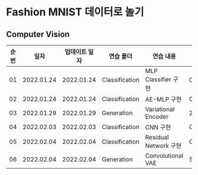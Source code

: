 # Fashion MNIST 데이터로 놀기

## Computer Vision


|순번|일자|업데이트 일자|연습 폴더|연습 내용|비고|
|---|---|---|---|---|---|
|01|2022.01.24|2022.01.24|Classification|MLP Classifier 구현|0.8975|
|02|2022.01.24|2022.01.24|Classification|AE-MLP 구현|0.8928|
|03|2022.01.29|2022.01.29|Generation|Variational Encoder|248.386490625|
|04|2022.02.03|2022.02.03|Classification|CNN 구현|0.9176|
|05|2022.02.04|2022.02.04|Classification|Residual Network 구현|0.9312|
|06|2022.02.04|2022.02.04|Generation|Convolutional VAE|5181 loss|
